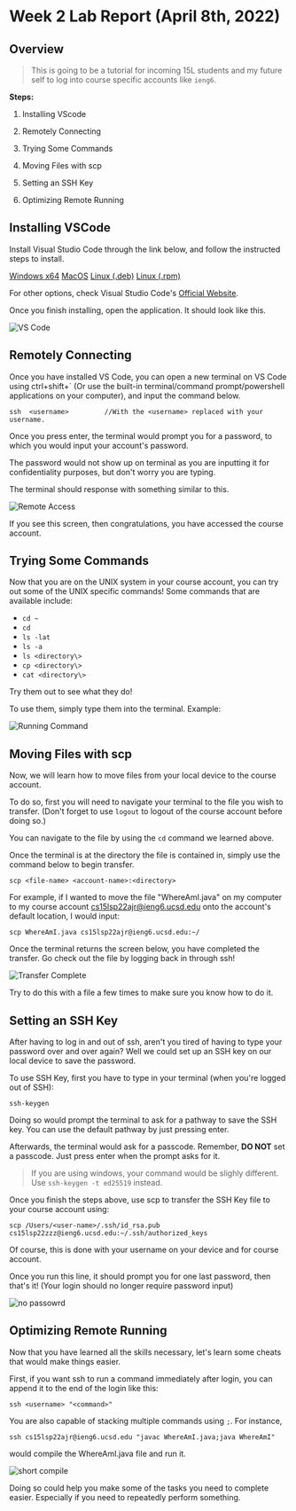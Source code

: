 # Week 2 Lab Report (April 8th, 2022)
## Overview
> This is going to be a tutorial for incoming 15L students and my future self to log into course specific accounts like `ieng6`. 

**Steps:**
1) Installing VScode

2) Remotely Connecting

3) Trying Some Commands

4) Moving Files with scp

5) Setting an SSH Key

6) Optimizing Remote Running


## Installing VSCode
Install Visual Studio Code through the link below, and follow the instructed steps to install.

[Windows x64](https://code.visualstudio.com/docs/?dv=win)       [MacOS](https://code.visualstudio.com/docs/?dv=osx)       [Linux (.deb)](https://code.visualstudio.com/docs/?dv=linux64_deb)       [Linux (.rpm)](https://code.visualstudio.com/docs/?dv=linux64_rpm) 

For other options, check Visual Studio Code's [Official Website](https://visualstudio.microsoft.com/downloads/).

Once you finish installing, open the application. It should look like this. 

![VS Code](report-1-img-1.png)

## Remotely Connecting
Once you have installed VS Code, you can open a new terminal on VS Code using ctrl+shift+\` (Or use the built-in terminal/command prompt/powershell applications on your computer), and input the command below. 

```
ssh  <username>         //With the <username> replaced with your username.
``` 

Once you press enter, the terminal would prompt you for a password, to which you would input your account's password. 

The password would not show up on terminal as you are inputting it for confidentiality purposes, but don't worry you are typing. 

The terminal should response with something similar to this. 

![Remote Access](report-1-img-2.png)

If you see this screen, then congratulations, you have accessed the course account. 

## Trying Some Commands
Now that you are on the UNIX system in your course account, you can try out some of the UNIX specific commands!
Some commands that are available include:


* `cd ~`
* `cd`
* `ls -lat`
* `ls -a`
* `ls <directory\>`
* `cp <directory\>`
* `cat <directory\>`

Try them out to see what they do!

To use them, simply type them into the terminal. Example: 

![Running Command](report-1-img-3.png)

## Moving Files with scp
Now, we will learn how to move files from your local device to the course account. 

To do so, first you will need to navigate your terminal to the file you wish to transfer. (Don't forget to use `logout` to logout of the course account before doing so.)

You can navigate to the file by using the `cd` command we learned above. 

Once the terminal is at the directory the file is contained in, simply use the command below to begin transfer. 

```
scp <file-name> <account-name>:<directory>
```

For example, if I wanted to move the file "WhereAmI.java" on my computer to my course account cs15lsp22ajr@ieng6.ucsd.edu onto the account's default location, I would input: 
```
scp WhereAmI.java cs15lsp22ajr@ieng6.ucsd.edu:~/
```
Once the terminal returns the screen below, you have completed the transfer. Go check out the file by logging back in through ssh!

![Transfer Complete](report-1-img-4.png)

Try to do this with a file a few times to make sure you know how to do it. 
## Setting an SSH Key
After having to log in and out of ssh, aren't you tired of having to type your password over and over again? Well we could set up an SSH key on our local device to save the password. 

To use SSH Key, first you have to type in your terminal (when you're logged out of SSH):
```
ssh-keygen
```
Doing so would prompt the terminal to ask for a pathway to save the SSH key. You can use the default pathway by just pressing enter. 

Afterwards, the terminal would ask for a passcode. Remember, **DO NOT** set a passcode. Just press enter when the prompt asks for it. 

> If you are using windows, your command would be slighly different. Use `ssh-keygen -t ed25519` instead. 

Once you finish the steps above, use scp to transfer the SSH Key file to your course account using: 
```
scp /Users/<user-name>/.ssh/id_rsa.pub cs15lsp22zzz@ieng6.ucsd.edu:~/.ssh/authorized_keys
```
Of course, this is done with your username on your device and for course account. 

Once you run this line, it should prompt you for one last password, then that's it! (Your login should no longer require password input)

![no passowrd](report-1-img-5.png)

## Optimizing Remote Running
Now that you have learned all the skills necessary, let's learn some cheats that would make things easier. 

First, if you want ssh to run a command immediately after login, you can append it to the end of the login like this: 
```
ssh <username> "<command>"
```
You are also capable of stacking multiple commands using `;`. For instance, 
```
ssh cs15lsp22ajr@ieng6.ucsd.edu "javac WhereAmI.java;java WhereAmI"
```
would compile the WhereAmI.java file and run it. 

![short compile](report-1-img-6.png)

Doing so could help you make some of the tasks you need to complete easier. Especially if you need to repeatedly perform something. 
